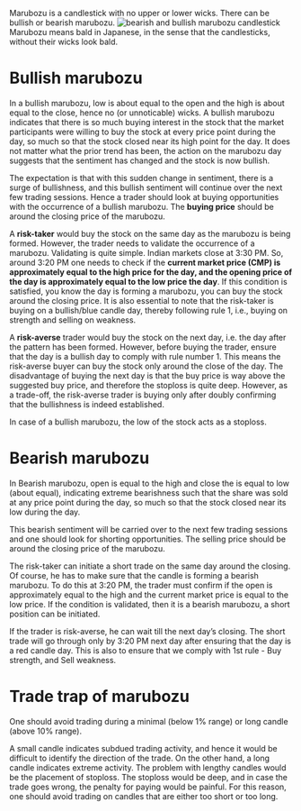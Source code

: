 Marubozu is a candlestick with no upper or lower wicks. There can be bullish or bearish marubozu.
![bearish and bullish marubozu candlestick](https://zerodha.com/varsity/wp-content/uploads/2014/09/M2-ch5-D2a.jpg)
Marubozu means bald in Japanese, in the sense that the candlesticks, without their wicks look bald.
# Bullish marubozu
In a bullish marubozu, low is about equal to the open and the high is about equal to the close, hence no (or unnoticable) wicks.
A bullish marubozu indicates that there is so much buying interest in the stock that the market participants were willing to buy the stock at every price point during the day, so much so that the stock closed near its high point for the day. It does not matter what the prior trend has been, the action on the marubozu day suggests that the sentiment has changed and the stock is now bullish.

The expectation is that with this sudden change in sentiment, there is a surge of bullishness, and this bullish sentiment will continue over the next few trading sessions. Hence a trader should look at buying opportunities with the occurrence of a bullish marubozu. The **buying price** should be around the closing price of the marubozu.

A **risk-taker** would buy the stock on the same day as the marubozu is being formed. However, the trader needs to validate the occurrence of a marubozu. Validating is quite simple. Indian markets close at 3:30 PM. So, around 3:20 PM one needs to check if the **current market price (CMP) is approximately equal to the high price for the day, and the opening price of the day is approximately equal to the low price the day**. If this condition is satisfied, you know the day is forming a marubozu, you can buy the stock around the closing price. It is also essential to note that the risk-taker is buying on a bullish/blue candle day, thereby following rule 1, i.e., buying on strength and selling on weakness.

A **risk-averse** trader would buy the stock on the next day, i.e. the day after the pattern has been formed. However, before buying the trader, ensure that the day is a bullish day to comply with rule number 1. This means the risk-averse buyer can buy the stock only around the close of the day. The disadvantage of buying the next day is that the buy price is way above the suggested buy price, and therefore the stoploss is quite deep. However, as a trade-off, the risk-averse trader is buying only after doubly confirming that the bullishness is indeed established.

In case of a bullish marubozu, the low of the stock acts as a stoploss.
# Bearish marubozu
In Bearish marubozu, open is equal to the high and close the is equal to low (about equal), indicating extreme bearishness such that the share was sold at any price point during the day, so much so that the stock closed near its low during the day.

This bearish sentiment will be carried over to the next few trading sessions and one should look for shorting opportunities. The selling price should be around the closing price of the marubozu.

The risk-taker can initiate a short trade on the same day around the closing. Of course, he has to make sure that the candle is forming a bearish marubozu. To do this at 3:20 PM, the trader must confirm if the open is approximately equal to the high and the current market price is equal to the low price. If the condition is validated, then it is a bearish marubozu, a short position can be initiated.

If the trader is risk-averse, he can wait till the next day’s closing. The short trade will go through only by 3:20 PM next day after ensuring that the day is a red candle day. This is also to ensure that we comply with 1st rule - Buy strength, and Sell weakness.
# Trade trap of marubozu
One should avoid trading during a minimal (below 1% range) or long candle (above 10% range).

A small candle indicates subdued trading activity, and hence it would be difficult to identify the direction of the trade. On the other hand, a long candle indicates extreme activity. The problem with lengthy candles would be the placement of stoploss. The stoploss would be deep, and in case the trade goes wrong, the penalty for paying would be painful. For this reason, one should avoid trading on candles that are either too short or too long.